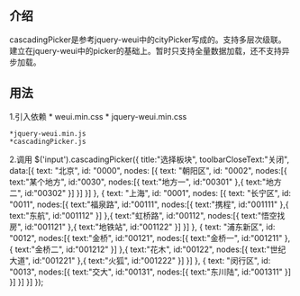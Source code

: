 ## 介绍
cascadingPicker是参考jquery-weui中的cityPicker写成的。支持多层次级联。建立在jquery-weui中的picker的基础上。暂时只支持全量数据加载，还不支持异步加载。

## 用法
1.引入依赖
    * weui.min.css
    * jquery-weui.min.css

    *jquery-weui.min.js
    *cascadingPicker.js
2.调用
    $('input').cascadingPicker({
        title:"选择板块",
        toolbarCloseText:"关闭",
        data:[{
                text: "北京",
                id: "0000",
                nodes: [{
                    text: "朝阳区",
                    id: "0002",
                    nodes:[{
                        text:"某个地方",
                        id:"0030",
                        nodes:[{
                            text:"地方一",
                            id:"00301"
                        },{
                            text:"地方二",
                            id:"00302"
                        }]
                    }]
                }]
            }, {
                text: "上海",
                id: "0001",
                nodes: [{
                    text: "长宁区",
                    id: "0011",
                    nodes:[{
                        text:"福泉路",
                        id:"00111",
                        nodes:[{
                            text:"携程",
                            id:"001111"
                        },{
                            text:"东航",
                            id:"001112"
                        }]
                    },{
                        text:"虹桥路",
                        id:"00112",
                        nodes:[{
                            text:"悟空找房",
                            id:"001121"
                        },{
                            text:"地铁站",
                            id:"001122"
                        }]
                    }]
                }, {
                    text: "浦东新区",
                    id: "0012",
                    nodes:[{
                        text:"金桥",
                        id:"00121",
                        nodes:[{
                            text:"金桥一",
                            id:"001211"
                        },{
                            text:"金桥二",
                            id:"001212"
                        }]
                    },{
                        text:"花木",
                        id:"00122",
                        nodes:[{
                            text:"世纪大道",
                            id:"001221"
                        },{
                            text:"火狐",
                            id:"001222"
                        }]
                    }]
                }, {
                    text: "闵行区",
                    id: "0013",
                    nodes:[{
                        text:"交大",
                        id:"00131",
                        nodes:[{
                            text:"东川陆",
                            id:"001311"
                        }]
                    }]
                }]
            }]
    });